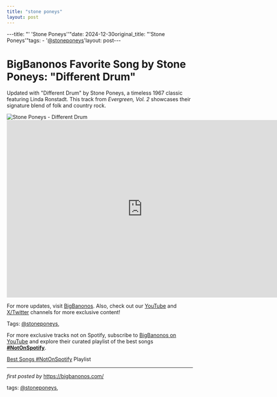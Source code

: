 ```yaml
---
title: "stone poneys"
layout: post
---
```

---title: "' 'Stone Poneys''"date: 2024-12-30original_title: "'Stone Poneys'"tags:  - '[@stoneponeys](/tags/stoneponeys/)'layout: post---<!-- Title of the Post --><h1 >BigBanonos Favorite Song by Stone Poneys: "Different Drum"</h1> <!-- Introductory Text --><p >Updated with "Different Drum" by Stone Poneys, a timeless 1967 classic featuring Linda Ronstadt. This track from *Evergreen, Vol. 2* showcases their signature blend of folk and country rock.</p> <!-- Featured Image --><div > <img src="https://americansongwriter.com/wp-content/uploads/2019/08/R-2222895-1270816874.jpeg.jpg" alt="Stone Poneys - Different Drum" /></div> <!-- YouTube Video Embed --><div > <iframe width="733" height="480" src="https://www.youtube.com/embed/w9qsDgA1q8Y" title="Different Drum" frameborder="0" allow="accelerometer; autoplay; clipboard-write; encrypted-media; gyroscope; picture-in-picture; web-share" referrerpolicy="strict-origin-when-cross-origin" allowfullscreen></iframe></div> <!-- Footer Links --><div > <p>For more updates, visit <a href="https://bigbanonos.com/" target="_blank">BigBanonos</a>. Also, check out our <a href="https://www.youtube.com/[@BigBanonos](/tags/BigBanonos/)" target="_blank">YouTube</a> and <a href="https://x.com/bigbanonos" target="_blank">X/Twitter</a> channels for more exclusive content!</p></div> <!-- Tags --><p >Tags: [@stoneponeys](/tags/stoneponeys/),</p><!--Subscribe and Playlist Links--><div>    <p>For more exclusive tracks not on Spotify, subscribe to <a href="https://www.youtube.com/[@BigBanonos](/tags/BigBanonos/)" target="_blank">BigBanonos on YouTube</a> and explore their curated playlist of the best songs <strong>[#NotOnSpotify](/tags/NotOnSpotify/)</strong>.</p>    <p><a href="https://www.youtube.com/playlist?list=PLtuNtuTatqI0kFahUCbtbfenC_ET5O_tr" target="_blank">Best Songs [#NotOnSpotify](/tags/NotOnSpotify/) Playlist<br /></a></p></div><hr /><p><em>first posted by</em> <a href="https://bigbanonos.com/" rel="noopener" target="_new">https://bigbanonos.com/</a></p><p>tags: [@stoneponeys](/tags/stoneponeys/),</p>